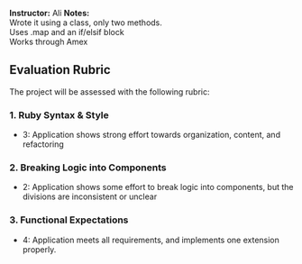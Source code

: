 **Instructor:**   Ali
**Notes:**   
Wrote it using a class, only two methods.   
Uses .map and an if/elsif block   
Works through Amex  

## Evaluation Rubric

The project will be assessed with the following rubric:

### 1. Ruby Syntax & Style

* 3:  Application shows strong effort towards organization, content, and refactoring

### 2. Breaking Logic into Components

* 2: Application shows some effort to break logic into components, but the divisions are inconsistent or unclear

### 3. Functional Expectations

* 4: Application meets all requirements, and implements one extension properly.


